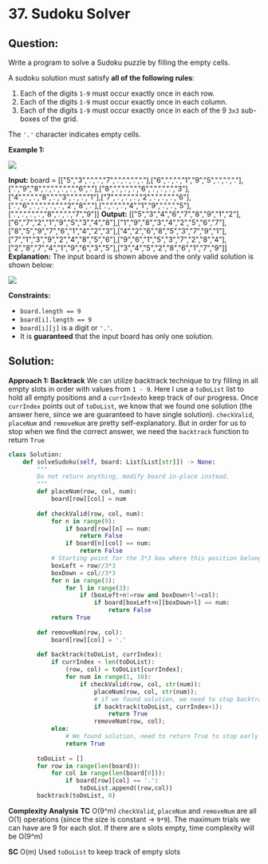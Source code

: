 
  

# 37. Sudoku Solver

## Question:
Write a program to solve a Sudoku puzzle by filling the empty cells.

A sudoku solution must satisfy  **all of the following rules**:

1.  Each of the digits `1-9`  must occur exactly once in each row.
2.  Each of the digits `1-9` must occur exactly once in each column.
3.  Each of the digits `1-9`  must occur exactly once in each of the 9  `3x3`  sub-boxes of the grid.

The  `'.'`  character indicates empty cells.

**Example 1:**

![](https://upload.wikimedia.org/wikipedia/commons/thumb/f/ff/Sudoku-by-L2G-20050714.svg/250px-Sudoku-by-L2G-20050714.svg.png)

**Input:** board = [["5","3",".",".","7",".",".",".","."],["6",".",".","1","9","5",".",".","."],[".","9","8",".",".",".",".","6","."],["8",".",".",".","6",".",".",".","3"],["4",".",".","8",".","3",".",".","1"],["7",".",".",".","2",".",".",".","6"],[".","6",".",".",".",".","2","8","."],[".",".",".","4","1","9",".",".","5"],[".",".",".",".","8",".",".","7","9"]]
**Output:** [["5","3","4","6","7","8","9","1","2"],["6","7","2","1","9","5","3","4","8"],["1","9","8","3","4","2","5","6","7"],["8","5","9","7","6","1","4","2","3"],["4","2","6","8","5","3","7","9","1"],["7","1","3","9","2","4","8","5","6"],["9","6","1","5","3","7","2","8","4"],["2","8","7","4","1","9","6","3","5"],["3","4","5","2","8","6","1","7","9"]]
**Explanation:** The input board is shown above and the only valid solution is shown below:

![](https://upload.wikimedia.org/wikipedia/commons/thumb/3/31/Sudoku-by-L2G-20050714_solution.svg/250px-Sudoku-by-L2G-20050714_solution.svg.png)

**Constraints:**

-   `board.length == 9`
-   `board[i].length == 9`
-   `board[i][j]`  is a digit or  `'.'`.
-   It is  **guaranteed**  that the input board has only one solution.
## Solution:
**Approach 1: Backtrack**
We can utilize backtrack technique to try filling in all empty slots in order with values from `1 - 9`. Here I use a `toDoList` list to hold all empty positions and a `currIndex`to keep track of our progress. Once `currIndex` points out of `toDoList`, we know that we found one solution (the answer here, since we are guaranteed to have single solution). `checkValid`, `placeNum` and `removeNum` are pretty self-explanatory. But in order for us to stop when we find the correct answer, we need the `backtrack` function to return `True`
```python
class Solution:
    def solveSudoku(self, board: List[List[str]]) -> None:
        """
        Do not return anything, modify board in-place instead.
        """
        def placeNum(row, col, num):
            board[row][col] = num
            
        def checkValid(row, col, num):
            for n in range(9):
                if board[row][n] == num:
                    return False
                if board[n][col] == num:
                    return False
            # Starting point for the 3*3 box where this position belongs
            boxLeft = row//3*3
            boxDown = col//3*3
            for n in range(3):
                for l in range(3):
                    if (boxLeft+n!=row and boxDown+l!=col):
                        if board[boxLeft+n][boxDown+l] == num:
                            return False
            return True
        
        def removeNum(row, col):
            board[row][col] = '.'
            
        def backtrack(toDoList, currIndex):
            if currIndex < len(toDoList):
                (row, col) = toDoList[currIndex];
                for num in range(1, 10):
                    if checkValid(row, col, str(num)):
                        placeNum(row, col, str(num));
                        # if we found solution, we need to stop backtracking and return True to outer calls to stop
                        if backtrack(toDoList, currIndex+1):
                            return True
                        removeNum(row, col);
            else:
                # We found solution, need to return True to stop early
                return True
            
        toDoList = []            
        for row in range(len(board)):
            for col in range(len(board[0])):
                if board[row][col] == '.':
                    toDoList.append((row,col))
        backtrack(toDoList, 0)
```

**Complexity Analysis**
**TC** 
O(9^m) `checkValid`, `placeNum` and `removeNum` are all O(1) operations (since the size is constant -> `9*9`). The maximum trials we can have are 9 for each slot. If there are `m` slots empty, time complexity will be O(9^m) 


**SC** 
O(m) Used `toDoList` to keep track of empty slots
